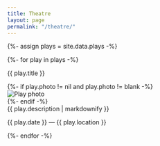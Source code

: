 ```yaml
---
title: Theatre
layout: page
permalink: "/theatre/"
---
```


{%- assign plays = site.data.plays -%}
<div class="cards">
  {%- for play in plays -%}
  <div class="card">
    <div class="content">
      <p class="header">{{ play.title }}</p>
    </div>
    {%- if play.photo != nil and play.photo != blank -%}
    <div class="image">
      <img src="/assets/pages/theatre/{{ play.photo }}" alt="Play photo" />
    </div>
    {%- endif -%}
    <div class="content">
      {{ play.description | markdownify }}
    </div>
    <div class="content">
      <p class="meta">{{ play.date }} — {{ play.location }}</p>
    </div>
  </div>
  {%- endfor -%}
</div>
